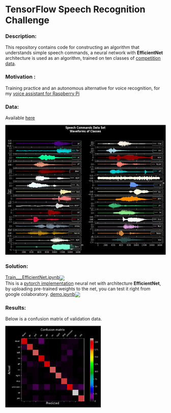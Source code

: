 # TensorFlow Speech Recognition Challenge

### Description:

This repository contains code for constructing an algorithm that understands simple speech commands, a neural network with **EfficientNet** architecture is used as an algorithm, trained on ten classes of [competition data](https://www.kaggle.com/c/tensorflow-speech-recognition-challenge/data).

### Motivation :
Training practice and an autonomous alternative for voice recognition, for my [voice assistant for Raspberry Pi](https://github.com/OldBonhart/home_ai)

### Data:
Available [here](https://www.kaggle.com/c/tensorflow-speech-recognition-challenge/data)

<p>
 <img border="0"src="https://github.com/OldBonhart/TensorFlow_Speech_Recognition_Challenge/blob/master/static/waves.png" width="600" height="406">
</p>

### Solution:
[Train___EfficientNet.ipynb](https://github.com/OldBonhart/TensorFlow_Speech_Recognition_Challenge/blob/master/Train___EfficientNet.ipynb)[<img src="https://colab.research.google.com/assets/colab-badge.svg" align="center">](https://colab.research.google.com/drive/1lHiPQnoNZiLfQvPfQCk-mCEGztPz4LuF)<br>
This is a [pytorch implementation](https://github.com/lukemelas/EfficientNet-PyTorch) neural net with architecture **EfficientNet**, by uploading pre-trained weights to the net, you can test it right from google colaboratory. [demo.ipynb](https://github.com/OldBonhart/TensorFlow_Speech_Recognition_Challenge/blob/master/demo.ipynb)[<img src="https://colab.research.google.com/assets/colab-badge.svg" align="center">](https://colab.research.google.com/drive/1oUxjH9X6CiThACCuFIndUwKK5eZVVepp)<br>

### Results:
Below is a confusion matrix of validation data.

<p>
 <img border="0"src="https://github.com/OldBonhart/TensorFlow_Speech_Recognition_Challenge/blob/master/static/confusion_test_matrix.png" width="300" height="255">
</p>

